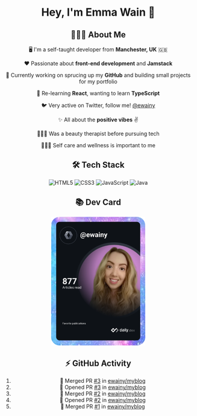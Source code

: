 <div align="center">
  
  # Hey, I'm Emma Wain 👋


## 👩🏼‍💻 About Me

🖥  I'm a self-taught developer from **Manchester, UK** 🇬🇧

❤️ Passionate about **front-end development** and **Jamstack**

💼 Currently working on sprucing up my **GitHub** and building small projects for my portfolio

🌱 Re-learning **React**, wanting to learn **TypeScript**

🐦 Very active on Twitter, follow me! [@ewainy](https://twitter.com/ewainy) 

✨ All about the **positive vibes** ✌️

💆🏼‍♀️ Was a beauty therapist before pursuing tech

🧘🏼‍♀️ Self care and wellness is important to me 

## 🛠 Tech Stack

<img alt="HTML5" src="https://img.shields.io/badge/html5-%23f4c5ff.svg?style=for-the-badge&logo=html5&logoColor=000000"/>
<img alt="CSS3" src="https://img.shields.io/badge/css3-%23cdc9ff.svg?style=for-the-badge&logo=css3&logoColor=000000"/>
<img alt="JavaScript" src="https://img.shields.io/badge/javascript-%23c7e2ff.svg?style=for-the-badge&logo=javascript&logoColor=000000"/>
<img alt="Java" src="https://img.shields.io/badge/java-%23c2fffb.svg?style=for-the-badge&logo=java&logoColor=000000"/>


## 📚 Dev Card
<a href="https://app.daily.dev/ewainy"><img src="https://github.com/ewainy/ewainy/blob/main/devcard.svg" width="250" alt="my dev card which shows a picture of me and shows articles read and favourite tech categories from the platform daily dev"/></a>


## ⚡ GitHub Activity

<!--START_SECTION:activity-->
1. 🎉 Merged PR [#3](https://github.com/ewainy/myblog/pull/3) in [ewainy/myblog](https://github.com/ewainy/myblog)
2. 💪 Opened PR [#3](https://github.com/ewainy/myblog/pull/3) in [ewainy/myblog](https://github.com/ewainy/myblog)
3. 🎉 Merged PR [#2](https://github.com/ewainy/myblog/pull/2) in [ewainy/myblog](https://github.com/ewainy/myblog)
4. 💪 Opened PR [#2](https://github.com/ewainy/myblog/pull/2) in [ewainy/myblog](https://github.com/ewainy/myblog)
5. 🎉 Merged PR [#1](https://github.com/ewainy/myblog/pull/1) in [ewainy/myblog](https://github.com/ewainy/myblog)
<!--END_SECTION:activity-->

  </div>

